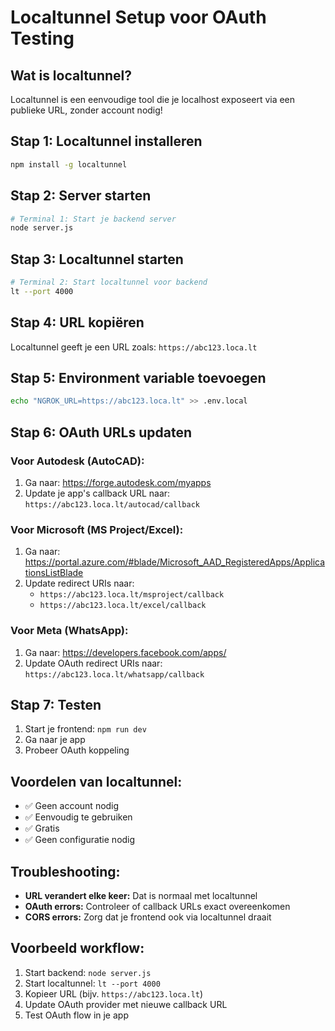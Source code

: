 # Localtunnel Setup voor OAuth Testing

## Wat is localtunnel?
Localtunnel is een eenvoudige tool die je localhost exposeert via een publieke URL, zonder account nodig!

## Stap 1: Localtunnel installeren
```bash
npm install -g localtunnel
```

## Stap 2: Server starten
```bash
# Terminal 1: Start je backend server
node server.js
```

## Stap 3: Localtunnel starten
```bash
# Terminal 2: Start localtunnel voor backend
lt --port 4000
```

## Stap 4: URL kopiëren
Localtunnel geeft je een URL zoals: `https://abc123.loca.lt`

## Stap 5: Environment variable toevoegen
```bash
echo "NGROK_URL=https://abc123.loca.lt" >> .env.local
```

## Stap 6: OAuth URLs updaten

### Voor Autodesk (AutoCAD):
1. Ga naar: https://forge.autodesk.com/myapps
2. Update je app's callback URL naar: `https://abc123.loca.lt/autocad/callback`

### Voor Microsoft (MS Project/Excel):
1. Ga naar: https://portal.azure.com/#blade/Microsoft_AAD_RegisteredApps/ApplicationsListBlade
2. Update redirect URIs naar:
   - `https://abc123.loca.lt/msproject/callback`
   - `https://abc123.loca.lt/excel/callback`

### Voor Meta (WhatsApp):
1. Ga naar: https://developers.facebook.com/apps/
2. Update OAuth redirect URIs naar: `https://abc123.loca.lt/whatsapp/callback`

## Stap 7: Testen
1. Start je frontend: `npm run dev`
2. Ga naar je app
3. Probeer OAuth koppeling

## Voordelen van localtunnel:
- ✅ Geen account nodig
- ✅ Eenvoudig te gebruiken
- ✅ Gratis
- ✅ Geen configuratie nodig

## Troubleshooting:
- **URL verandert elke keer:** Dat is normaal met localtunnel
- **OAuth errors:** Controleer of callback URLs exact overeenkomen
- **CORS errors:** Zorg dat je frontend ook via localtunnel draait

## Voorbeeld workflow:
1. Start backend: `node server.js`
2. Start localtunnel: `lt --port 4000`
3. Kopieer URL (bijv. `https://abc123.loca.lt`)
4. Update OAuth provider met nieuwe callback URL
5. Test OAuth flow in je app 